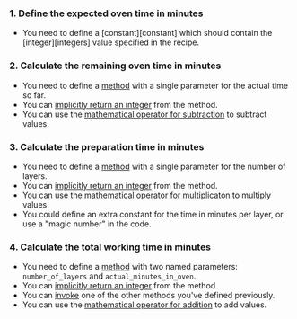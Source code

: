 ### 1. Define the expected oven time in minutes

- You need to define a [constant][constant] which should contain the [integer][integers] value specified in the recipe.

### 2. Calculate the remaining oven time in minutes

- You need to define a [method][methods] with a single parameter for the actual time so far.
- You can [implicitly return an integer][return] from the method.
- You can use the [mathematical operator for subtraction][operators] to subtract values.

### 3. Calculate the preparation time in minutes

- You need to define a [method][methods] with a single parameter for the number of layers.
- You can [implicitly return an integer][return] from the method.
- You can use the [mathematical operator for multiplicaton][operators] to multiply values.
- You could define an extra constant for the time in minutes per layer, or use a "magic number" in the code.

### 4. Calculate the total working time in minutes

- You need to define a [method][methods] with two named parameters: `number_of_layers` and `actual_minutes_in_oven`.
- You can [implicitly return an integer][return] from the method.
- You can [invoke][invocation] one of the other methods you've defined previously.
- You can use the [mathematical operator for addition][operators] to add values.

[methods]: https://launchschool.com/books/ruby/read/methods
[return]: https://www.freecodecamp.org/news/idiomatic-ruby-writing-beautiful-code-6845c830c664/
[operators]: https://www.w3resource.com/ruby/ruby-arithmetic-operators.php
[constants]: https://www.rubyguides.com/2017/07/ruby-constants/
[invocation]: http://ruby-for-beginners.rubymonstas.org/objects/calling.html
